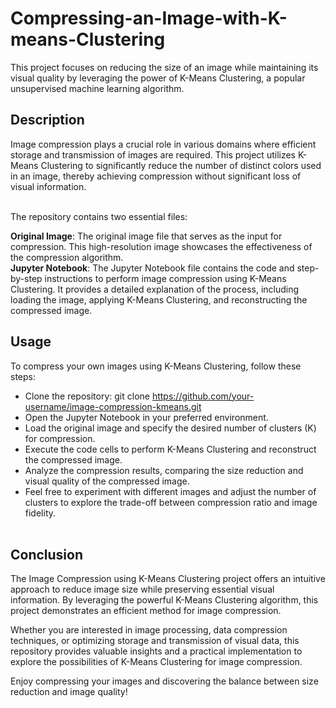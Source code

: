 # Compressing-an-Image-with-K-means-Clustering
This project focuses on reducing the size of an image while maintaining its visual quality by leveraging the power of K-Means Clustering, a popular unsupervised machine learning algorithm.

## Description
Image compression plays a crucial role in various domains where efficient storage and transmission of images are required. This project utilizes K-Means Clustering to significantly reduce the number of distinct colors used in an image, thereby achieving compression without significant loss of visual information.<br><br>

The repository contains two essential files:

**Original Image**: The original image file that serves as the input for compression. This high-resolution image showcases the effectiveness of the compression algorithm.<br>
**Jupyter Notebook**: The Jupyter Notebook file contains the code and step-by-step instructions to perform image compression using K-Means Clustering. It provides a detailed explanation of the process, including loading the image, applying K-Means Clustering, and reconstructing the compressed image.<br>
## Usage
To compress your own images using K-Means Clustering, follow these steps:

- Clone the repository: git clone https://github.com/your-username/image-compression-kmeans.git<br>
- Open the Jupyter Notebook in your preferred environment.<br>
- Load the original image and specify the desired number of clusters (K) for compression.<br>
- Execute the code cells to perform K-Means Clustering and reconstruct the compressed image.<br>
- Analyze the compression results, comparing the size reduction and visual quality of the compressed image.<br>
- Feel free to experiment with different images and adjust the number of clusters to explore the trade-off between compression ratio and image fidelity.<br><br>

## Conclusion
The Image Compression using K-Means Clustering project offers an intuitive approach to reduce image size while preserving essential visual information. By leveraging the powerful K-Means Clustering algorithm, this project demonstrates an efficient method for image compression.

Whether you are interested in image processing, data compression techniques, or optimizing storage and transmission of visual data, this repository provides valuable insights and a practical implementation to explore the possibilities of K-Means Clustering for image compression.

Enjoy compressing your images and discovering the balance between size reduction and image quality!
